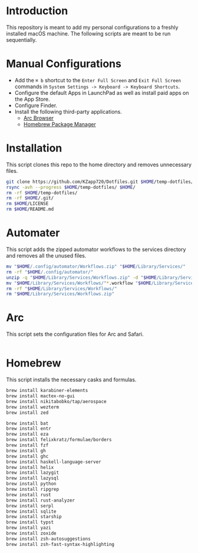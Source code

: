 # Introduction
This repository is meant to add my personal configurations to a freshly installed macOS machine. 
The following scripts are meant to be run sequentially.


# Manual Configurations
- Add the `⌘ b` shortcut to the `Enter Full Screen` and `Exit Full Screen` commands in `System Settings -> Keyboard -> Keyboard Shortcuts`.
- Configure the default Apps in LaunchPad as well as install paid apps on the App Store.
- Configure Finder.
- Install the following third-party applications.
	- [Arc Browser](https://arc.net/)
	- [Homebrew Package Manager](https://brew.sh/)


# Installation
This script clones this repo to the home directory and removes unnecessary files.
```sh
git clone https://github.com/KZapp720/Dotfiles.git $HOME/temp-dotfiles/
rsync -avh --progress $HOME/temp-dotfiles/ $HOME/
rm -rf $HOME/temp-dotfiles/
rm -rf $HOME/.git/
rm $HOME/LICENSE
rm $HOME/README.md
```


# Automater
This script adds the zipped automator workflows to the services directory and removes all the unused files.
```sh
mv "$HOME/.config/automator/Workflows.zip" "$HOME/Library/Services/"
rm -rf "$HOME/.config/automator/"
unzip -q "$HOME/Library/Services/Workflows.zip" -d "$HOME/Library/Services/Workflows"
mv "$HOME/Library/Services/Workflows/"*.workflow "$HOME/Library/Services/"
rm -rf "$HOME/Library/Services/Workflows/"
rm "$HOME/Library/Services/Workflows.zip"
```


# Arc
This script sets the configuration files for Arc and Safari.
```sh

```


# Homebrew
This script installs the necessary casks and formulas.
```sh
brew install karabiner-elements
brew install mactex-no-gui
brew install nikitabobko/tap/aerospace
brew install wezterm
brew install zed

brew install bat
brew install entr
brew install eza
brew install felixkratz/formulae/borders
brew install fzf
brew install gh
brew install ghc
brew install haskell-language-server
brew install helix
brew install lazygit
brew install lazysql
brew install python
brew install ripgrep
brew install rust
brew install rust-analyzer
brew install serpl
brew install sqlite
brew install starship
brew install typst
brew install yazi
brew install zoxide
brew install zsh-autosuggestions
brew install zsh-fast-syntax-highlighting
```
